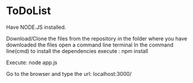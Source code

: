 # ToDoList
Have NODE.JS installed.

Download/Clone the files from the repository
in the folder where you have downloaded the files open a command line terminal
In the command line(cmd) to install the dependencies execute : npm install

Execute: node app.js

Go to the browser and type the url: localhost:3000/